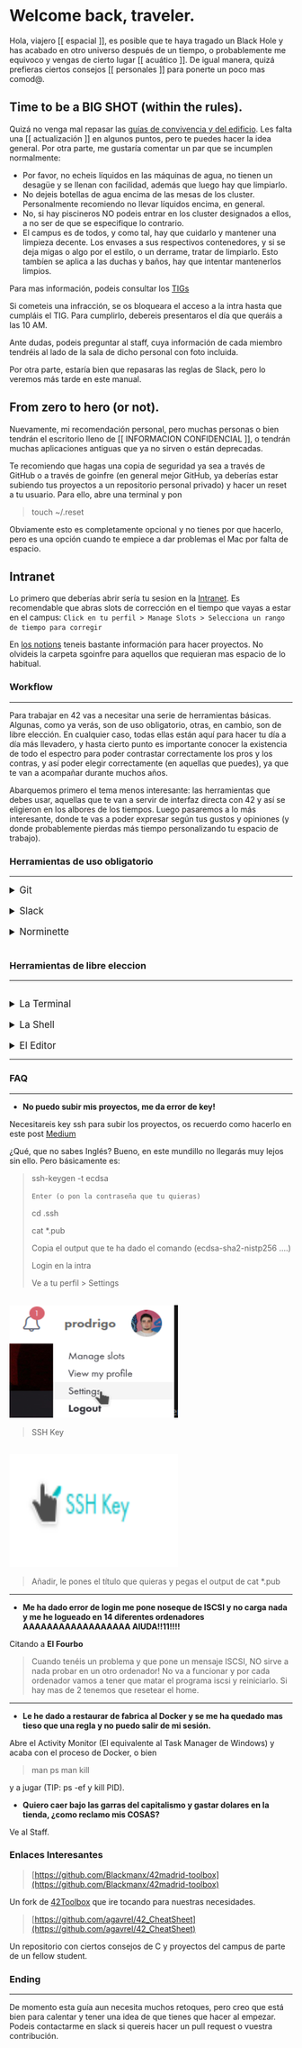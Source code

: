 # Welcome back, traveler.

Hola, viajero [[ espacial ]], es posible que te haya tragado un Black Hole y has acabado en otro universo después de un tiempo, o probablemente me equivoco y vengas de cierto lugar [[ acuático ]].
De igual manera, quizá prefieras ciertos consejos [[ personales ]] para ponerte un poco mas comod@.

## Time to be a BIG SHOT (within the rules).

Quizá no venga mal repasar las [guías de convivencia y del edificio](https://github.com/42MadridFT/Guia).
Les falta una [[ actualización ]] en algunos puntos, pero te puedes hacer la idea general. Por otra parte, me gustaría comentar un par que se incumplen normalmente:


- Por favor, no echeis líquidos en las máquinas de agua, no tienen un desagüe y se llenan con facilidad, además que luego hay que limpiarlo.
- No dejeis botellas de agua encima de las mesas de los cluster. Personalmente recomiendo no llevar líquidos encima, en general.
- No, si hay piscineros NO podeis entrar en los cluster designados a ellos, a no ser de que se especifique lo contrario.
- El campus es de todos, y como tal, hay que cuidarlo y mantener una limpieza decente. Los envases a sus respectivos contenedores, y si se deja migas o algo por el estilo, o un derrame, tratar de limpiarlo. Esto tambíen se aplica a las duchas y baños, hay que intentar mantenerlos limpios.

Para mas información, podeis consultar los [TIGs](https://meta.intra.42.fr/articles/reglas-de-conducta-y-tig)

Si cometeis una infracción, se os bloqueara el acceso a la intra hasta que cumpláis el TIG. Para cumplirlo, debereis presentaros el día que queráis a las 10 AM.

Ante dudas, podeis preguntar al staff, cuya información de cada miembro tendréis al lado de la sala de dicho personal con foto incluida.

Por otra parte, estaría bien que repasaras las reglas de Slack, pero lo veremos más tarde en este manual.

## From zero to hero (or not).
Nuevamente, mi recomendación personal, pero muchas personas o bien tendrán el escritorio lleno de   [[ INFORMACION CONFIDENCIAL ]], o tendrán muchas aplicaciones antiguas que ya no sirven o están deprecadas.

Te recomiendo que hagas una copia de seguridad ya sea a través de GitHub o a través de goinfre (en general mejor GitHub, ya deberías estar subiendo tus proyectos a un repositorio personal privado) y hacer un reset a tu usuario. Para ello, abre una terminal y pon
> touch ~/.reset

Obviamente esto es completamente opcional y no tienes por que hacerlo, pero es una opción cuando te empiece a dar problemas el Mac por falta de espacio.

## Intranet
Lo primero que deberías abrir sería tu sesion en la [Intranet](https://intra.42.fr). Es recomendable que abras slots de corrección en el tiempo que vayas a estar en el campus:
`Click en tu perfil > Manage Slots > Selecciona un rango de tiempo para corregir`

En [los notions](https://elearning.intra.42.fr/notions) teneis bastante información para hacer proyectos. No olvideis la carpeta sgoinfre para aquellos que requieran mas espacio de lo habitual.

### Workflow
<hr>
Para trabajar en 42 vas a necesitar una serie de herramientas básicas. Algunas, como ya verás, son de uso obligatorio, otras, en cambio, son de libre elección. En cualquier caso, todas ellas están aquí para hacer tu día a día más llevadero, y hasta cierto punto es importante conocer la existencia de todo el espectro para poder contrastar correctamente los pros y los contras, y así poder elegir correctamente (en aquellas que puedes), ya que te van a acompañar durante muchos años.

Abarquemos primero el tema menos interesante: las herramientas que debes usar, aquellas que te van a servir de interfaz directa con 42 y así se eligieron en los albores de los tiempos. Luego pasaremos a lo más interesante, donde te vas a poder expresar según tus gustos y opiniones (y donde probablemente pierdas más tiempo personalizando tu espacio de trabajo).

### Herramientas de uso obligatorio
<hr>
<details>
  <summary style="font-size:1.2em;">
  Git
  </summary>

<pre style="height:15em;width:5empx;border:1px solid #ccc;font:16px/26px Georgia, Garamond, Serif;overflow:auto;">
Al principio de los tiempos existían los protoplanetas, pedacitos de roca diseminados de manera caótica en lo largo y ancho de la galaxia. La gente trabajaba sobre ellos sin control alguno, cogiendo de aquí y allá lo que les convenía, formando pedazos de roca más grande a los que tenían la valentía de llamar planetas. Ahora, eso no era tarea sencilla, los errores eran comunes y catastróficos. Pero como no tenían traza alguna de que ni de donde venían los pedazos que formaban sus planetas, eran incapaces de volver sobre sus pasos para encontrar el origen de un planeta mal formado. Así no les quedaba otra que desechar meses de trabajo y volver a empezar. Tras un tiempo de trabajo con esta dinámica primitiva, y ya habiendo adquirido consciencia colectiva de que no era posible hacer nada mínimamente complejo, y que así pudiera albergar vida, algún ilustrado anónimo vio a bien guardar las etapas de la construcción de su planeta en pequeñas cajas de madera (archivos comprimidos). De la misma forma que uno se guarda las partidas de un juego para poder reintentar los niveles con distintas estrategias. De esta forma, en cuanto nuestro ser ilustrado veía que su planeta no iba por buen camino, volvía a rebuscar en la última caja que sabía que podía servirle como base de un buen planeta, y retomaba el trabajo desde ese punto. Así pues, las civilizaciones constructoras de planetas ya no tenían que empezar de cero cada vez que cometían un fallo. Sin embargo, con el tiempo, ya habiendo olvidado la caótica actividad de no tener puntos de guardado, y deseando invertir tiempo no en el trabajo en sí, sino en un sistema control de dicho trabajo, empezaron a idear formas mejores de aplicar la misma idea de base (tener pequeñas cajas que representaban una etapa concreta de su trabajo) pero de forma más automática, intentando que estuviera en la medida de lo posible en un segundo plano, y así pudieran concentrarse de pleno en la complejidad que es construir un planeta.
</pre>
De esta forma nacieron los sistemas de control de versiones ([VCS](https://en.wikipedia.org/wiki/Version_control)) en su forma más primitiva. Entre ellos podemos contar con [SCCS](https://en.wikipedia.org/wiki/Source_Code_Control_System), [RCS](https://en.wikipedia.org/wiki/Revision_Control_System) y [SVN](https://subversion.apache.org/) (Aún hay empresas que usan Subversion!). Algunos de estos antiguos sistemas de control de versiones contaban con muchas características de las que podemos ver reflejos en los sistemas más modernos. Como por ejemplo la existencia de ramas de trabajo. Así múltiples personas pueden trabajar sobre la misma base sin chafarse los unos a los otros. O los tags/releases, para poner una bandera en las etapas estables del proyecto que representan una unidad funcional. Con todo, y para los estándares modernos esto no era suficiente. Estas herramientas, aunque suponiendo un gran paso respecto al salvaje oeste que en el que vivían los primeros desarrolladores, seguían estorbando considerablemente. No eran suficientemente inteligentes para suplir las problemáticas con las que el desarrollador moderno se encuentra en su día a día. Así pues, Linus Torvalds, en su encíclica cruzada, vino a solventar los mundanos problemas del ingeniero moderno, abriendo la veda a los sistemas de control de versiones modernos. Nació [Git](https://git-scm.com/). Con esta futurista herramienta, los nuevos programadores tenían a su disposición una navaja suiza para cortar, coser, solapar y quimerizar su código a gusto y sin limitaciones. Trayendo consigo nuevas herramientas como [cherry picking](https://git-scm.com/docs/git-cherry-pick), [bisect](https://git-scm.com/docs/git-bisect), [rebase](https://git-scm.com/docs/git-rebase) y muchas más.

Contada esta pequeña historia sobre los sistemas de control de versiones, como es evidente, la elección de 42, y, por tanto, nuestra obligación, es aprender y usar Git. Esta es tu interfaz para publicar código en los servidores de 42. Así otros alumnos, principalmente tus correctores o compañeros de equipo pueden acceder a tu trabajo para revisarlo, modificarlo y demás. Por lo tanto, es altamente recomendado adquirir un conocimiento profundo sobre el mismo, porque, no nos engañemos, también será tu herramienta cuando plantes los pies en el terreno de la empresa.

Hay múltiples interfaces para trabajar con Git, tanto de línea de comandos como interfaces gráficas. Sin embargo, es **altamente** recomendable (por no decir moralmente obligatorio) dominar Git en todo su esplendor desde la interfaz de comandos oficial. Es de hecho muy probable que si así lo haces, y una vez te acostumbres, no quieras usar ninguna interfaz más. Pues Git es un proyecto tan avanzado, son tantas las combinaciones y opciones que ofrece, que no habrían botones suficientes en ninguna GUI para representarlas. Usando pues el CLI oficial, te pones tú al volante del crucero espacial, porque ya sabemos lo que pasa cuando dejamos demasiada cancha al piloto automático.

`Y no, utilizar Git como Google Drive o simplemente hacer git init && git remote add origin repo && git add * && git commit -m "covfefe" && git push origin main --force no es saber utilizar Git`

Cuando le cojas el tranquillo a la CLI, te recomiendo que utilices la app oficial de Github Desktop para ahorrar tiempo y utilizar una combinación de ambas cosas, a tu gusto. En el campus disponemos de gitkraken, aunque desde mi punto de vista es más complejo que usar la terminal directamente y la interfaz en general es poco intuitiva. Lo único que me gusta de ello es que el editor de conflictos es bastante decente.

Si quieres aprender la utilización de la CLI, y en general entender mejor el control de versiones, te recomiendo que mires [esta clase de Missing Semester y sus apuntes](https://missing.csail.mit.edu/2020/version-control/).
</details>
<br>

<details>
  <summary style="font-size:1.2em;">
  Slack
  </summary>

Supongo que ya tienes preparado el Slack, pero si no te recomiendo que lo pongas tanto en el mac como en tus dispositivos móviles y te conectes al espacio de trabajo de 42born2code(.slack.com).
Ahí se anuncian todos los comunicados de 42, además de que es el sitio donde preferiblemente debes reportar problemas o dar tus aportaciones. Tendrás que cumplir varias normas en Slack que tocaremos más adelante en la guía **(NO las ignores)**.

Este es el principal medio de comunicación que se utiliza en el campus, aparte de los emails. Una vez entres al campus, seguramente te llegará una invitación para registrarte. La dirección del slack es **42born2code.slack.com**, por si tienes que ingresar manualmente. El correo que deberás usar será probablemente **(username)@student.42madrid.com**.

``Es muy recomendable que utilices tu nombre de usuario en slack como el Display Name, y el Full Name tu Nombre y Apellidos completos.``

Una vez hecho esto, tendrás un par de canales a tu disposición. Te recomiendo que añadas el resto de tu campus, dandole al icono de + y buscando los canales por 42(tucampus)\_ `Ex: 42Madrid_`.

> Slack me da asco porque me pide updates cada dos minutos

Cool. Puedes poner en tu terminal:

```
defaults write Library/Preferences/com.tinyspeck.slackmacgap.plist SlackNoAutoUpdates -bool YES
```

Y el problema se acaba.

Algunas normas del slack que debes saber son:
- Los mensajes en cada canal deben empezar en un hilo y, si es necesario, seguirse dentro del mismo hilo. Es decir:
<hr>

   + Comienzo del hilo:
   		+ Mensajes dentro del hilo

<hr>

 Y no:

<hr>
<ul>
	<li>Comienzo del hilo</li>
	<li>Otro mensaje en otro hilo relacionado con el hilo anterior</li>
</ul>
<hr>


- Las imágenes SOLO estan permitidas dentro de los hilos, excepto en los canales \_random.
- Cada canal tiene su propio tema/objetivo, lee las descripciones de los canales para ver qué va en cada canal. Por ejemplo, la mayoría de problemas con los mac va en el canal de \_it.

<img alt="Slack header" src="./assets/img/slack_heading.png" width="750" height="75">
<img alt="Slack description" src="./assets/img/slack_desc.png" width="350" height="300">

- El canal de ligas NO se usa para que te metan en una liga, para ello pregunta a los responsables de cada liga que se pueden ver en la [pagina de 42madrid](src="https://www.42madrid.com/ligas/)(o en la descripcion del canal).
- El canal de MSC, para pedir actualizaciones de programas o programas en sí, tiene un template que hay que seguir.


**¿Hay más normas o no te queda claro?** Consulta estos diagramas hechos por el staff:
<p>
<img alt="Slack Norm" src="./assets/img/norm_slack.png" width="350" height="475">
<img alt="Slack Norm" src="./assets/img/emojis.png" width="350" height="475">

</p>

Por otra parte, el general y el random son canales que siempre se agradece tener vivos, así que no os corteis por usarlos.
</details>
<br>

<details>
  <summary style="font-size:1.2em;">
  Norminette
  </summary>


Norminette por defecto está instalado en los campus, pero si quieres usarlo en tu ordenador (Se recomienda, por lo general, [Ubuntu ~y posiblemente en el campus sera usado en el futuro~)](https://42born2code.slack.com/archives/CN3D33GRX/p1658235229616819) tendrás que hacer ciertas modificaciones.

La [Norminette](./assets/docs/en.norm.v3.pdf) ha cambiado a la versión 3, así que conviene que repaseis vuestros proyectos anteriores si no lo habeis hecho para que no os lleveis sustos.

Para instalar norminette, en una terminal de Ubuntu:

```
sudo apt install python3 python3-pip
python3 -m pip install --upgrade pip setuptools
python3 -m pip install norminette
```

Si se necesita actualizar:

`python3 -m pip install --upgrade norminette`

Para usarlo, simplemente

`norminette filename [...]`

Recuerda que norminette no funciona con archivos que no sean .c o .h

</details>

<br>

### Herramientas de libre eleccion
<hr>
<br>
<details>
  <summary style="font-size:1.2em;">
  La Terminal
  </summary>

Dentro de las cosas que de las que tenemos el gusto de poder elegir, una es la terminal. Esta será tu puerta de entrada y canal de comunicación con tu sistema operativo (tanto da si es GNULinux, OSX, o dios no lo quiera Windows). Lo hacemos llamar terminal, pero en realidad su nombre real viene precedido de "emulador", emulador de terminal, ya que nos encontramos muy lejos de las antiguas terminales hardware de los inicios de la informática (de ahí el nombre de [tty o Terminal Teletype](http://www.linusakesson.net/programming/tty/index.php)).

Como aplicación que es, tenemos un gran catálogo en formas, colores, y sabores. De todas las cosas que puedes elegir, quizás esta sea la que menos va a sumar en tu recorrido por 42. Aun así, vale la pena darle un vistazo a las muchas opciones que hay y las funcionalidades que ofrecen. Te dejo una lista de las más famosas por aquí:

- [Alacritty](https://github.com/alacritty/alacritty)
- [Yakuake](https://apps.kde.org/yakuake/)
- [Terminator](https://gnome-terminator.org/)
- [Guake](http://guake-project.org/)
- [Tilda](https://github.com/lanoxx/tilda)
- [St](https://st.suckless.org/) (Pegale un ojo al software que hace la gente de [suckless.org](https://suckless.org/))

La terminal por defecto de los ordenadores de la 42 (OSX por ahora) es [iTerm2](https://iterm2.com/).


</details>
<br>


<details>
  <summary style="font-size:1.2em;">
  La Shell
  </summary>


Siguiendo el orden lógico de las cosas, después de la terminal viene la shell, una terminal no es nada sin una shell que se ejecute dentro de ella, y la shell no es más que una aplicación interactiva en la que mediante comandos vas a poder comunicarte con tu sistema operativo de elección. De nuevo aquí contamos con una amplia gama de opciones, sin embargo, en esto tenemos un handicap que considerar de unas respecto a las otras. Para entender la importancia de este handicap, es necesario primero que os introduzca el sistema [POSIX](https://en.wikipedia.org/wiki/POSIX) (grabad este nombre a fuego en lo más hondo de vuestro hipotálamo, pues es de las cosas más importantes que podéis aprender). No voy a alargarme mucho en esta explicación, pues en sí, POSIX es de carácter puramente teórico, y, por lo tanto, hay toneladas de información en la web. Para definirlo de forma rápida, POSIX es un estándar de interfaces, es decir, una guia para que todos los programadores del mundo nos pongamos de acuerdo en la forma con la que nos comunicamos con nuestro ordenador. De forma que, no importe en que sistema operativo estemos, ni que hardware tengamos, ni que dispositivos hayamos conectado a nuestro ordenador, la forma de comunicación siempre será la misma. Por así decirlo POSIX es a la comunicación con nuestro ordenador, como el inglés es a la comunicación entre personas: Todos acordaron que es el método oficial; no tantos como quisiéramos lo hablan correctamente; y muchos lo hablan pero a medias. Por ejemplificar GNULinux es el sistema más POSIX que podemos encontrar. OSX estaría por ahí en medio tonteando con POSIX. Y Windows es simplemente un desastre y va a su bola (hay por ahí un proyecto en el que están haciendo de Windows un sistema POSIX, pero ya veremos).

¿Y a que viene todo esto para elegir nuestra shell? Pues bien, siendo rigurosos, [Bash](https://www.gnu.org/software/bash/) es la única shell que es POSIX. Por tanto, os **recomiendo encarecidamente** que durante vuestro aprendizaje, y antes de pasar a alternativas más sofisticadas, aprendáis Bash hasta que os sintáis capaces de generar la piedra filosofal con ella.

Os dejo por aquí las tres shells mas famosas en orden descendente de POSIX-compilant:

- [Bash](https://www.gnu.org/software/bash/)
- [Zsh](https://www.zsh.org/)
- [Fish](https://fishshell.com/)

  <details>
     <summary style="font-size:1.2em;">
      ZSH
     </summary>
    Dios santo esa shell por defecto es bastante [[ POCO AGRACIADA ]]. Yo personalmente uso ZSH,
    <br>
    <br>

    Quizá prefieras también instalar Oh my Zsh, en una terminal escribe:

    ```
    sh -c "$(curl -fsSL https://raw.github.com/ohmyzsh/ohmyzsh/master/tools/install.sh)"
    ```

    Y, si lo has hecho, instalar el popular tema powerlevel10k.
    ```
    git clone --depth=1 https://github.com/romkatv/powerlevel10k.git ${ZSH_CUSTOM:-$HOME/.oh-my-zsh/custom}/themes/powerlevel10k
    nano ~/.zshrc
    ```

    Edita ZSH_THEME de manera que quede así
    >ZSH_THEME="powerlevel10k/powerlevel10k"


    Guarda con Ctrl + X y seguidamente para aplicar los cambios:
    > source ~/.zshrc


    Ahora configura powerlevel10k a tu gusto. Te recomiendo que instales las fuentes que te piden, en caso de que estés en Linux.
    Congratulations, ya tienes la terminal relativamente bonita!
  </details>
</details>
<br>


<details>
  <summary style="font-size:1.2em;">
  El Editor
  </summary>
<pre>
Oh, el eterno dilema. El editor que elijas usar va a ser la decisión más importante que debas tomar en esta: Tu cruzada. Esta elección te situará irremediablemente en un bando del que no podrás huir. Correrán por su nombre caudalosos ríos de sangre y vísceras. Y morirás defendiendo el bastión hasta el último aliento.
</pre>
Antes de los hombres no había nada, un eterno vacío. Luego, en los albores de la civilización se forjaron en ríos de lava [Emacs](https://www.gnu.org/software/emacs/) y [Vi](https://en.wikipedia.org/wiki/Vi). Entonces la [eterna guerra](https://en.wikipedia.org/wiki/Editor_war) por el control estalló, y perdura hasta estos días.

Siguiendo una tradición ancestral, 42 ofrece por defecto dos editores: [Emacs](https://www.gnu.org/software/emacs/) y [Vim](https://en.wikipedia.org/wiki/Vim_(text_editor)). Tomándonos un poco más en serio esta sección, esta no es una decisión tomada a la ligera. Sendos editores, aun siendo intrínsecamente distintos de base, cumplen una serie de funciones que jamás hay que subestimar. En primer lugar, os permiten editar ficheros (recordemos que UNIX todo, [absolutamente todo son ficheros](https://en.wikipedia.org/wiki/Everything_is_a_file)!), con lo que va a ser vuestra principal herramienta de trabajo, donde más tiempo vais a pasar. Seguidamente, estos, por defecto, son editores planos, ofrecen una mínima ayuda a su usuario. ¡Y esto es muy bueno! Como aprendices os va a obligar a bajar a las trincheras, a pelear por vuestro código. En un principio será una ardua tarea. No va a ser cómodo. Pero poco a poco todo ese trabajo va a ir generando valor. El conocimiento que vais a ir adquiriendo de forma tanto directa como colateral (vais a acabar informándoos de muchas cosas por el camino hasta desenterrar exactamente lo que queréis) se va a ir sedimentando en la base de vuestro cráneo. Y llegado un punto, os daréis cuenta de que muchas cosas que antes se os trababan en la punta de los dedos, ahora os fluyen naturalmente y sin esfuerzo. ¡Ésta es la metodología 42!

Por lo anteriormente dicho, os recomiendo una, dos, y tres veces resistir la tentación de los editores que, por defecto, os dan la mayoría del trabajo hecho y toda la información que omitís con ellos es realmente valiosa. Pero que esto no os desanime, tanto Emacs como Vi son capaces de hacer todas las virguerías que susodichos editores tienen por defecto. Ambos tienen lenguajes de configuración muy avanzados (Sobre todo Emacs, ya lo veréis cuando investiguéis). Y no solo eso, la comunidad que los rodea es inmensa, hay una cantidad abismal de paquetes hechos por usuarios que os ofrecen toda clase de mágicas conjuras. Eso si, debéis de nuevo de bajar al barro a recoger lo que deseáis. Seréis vosotros mismos quienes construyáis vuestro propio editor!

A modo de nota, quiero recalcar que estos dos no son los únicos editores que considerar. Sí es cierto que son los más comunes de su tipo, y, por tanto, los que más pueden escalar y más mantenimiento tienen. La idea importante que extraer de esta sección, es la de no intentar echarse a correr, cuando aún estamos aprendiendo a gatear. Los cimientos son importantes, te permiten construir de forma muy robusta sobre ellos si están bien falcados.

</details>
<hr>

### FAQ
<hr>

- **No puedo subir mis proyectos, me da error de key!**

Necesitareis key ssh para subir los proyectos, os recuerdo como hacerlo en este post [Medium](https://medium.com/my-journey-at-42-silicon-valley-as-a-non-cs-major/42-silicon-valley-ssh-access-vogsphere-remotely-2ccf3c4486a)

¿Qué, que no sabes Inglés? Bueno, en este mundillo no llegarás muy lejos sin ello. Pero básicamente es:

> ssh-keygen -t ecdsa
>
> `Enter (o pon la contraseña que tu quieras)`
>
> cd .ssh
>
> cat *.pub
>
> Copia el output que te ha dado el comando (ecdsa-sha2-nistp256 ....)
>
> Login en la intra
>
> Ve a tu perfil > Settings

<br>

<img alt="Perfil Settings" src="./assets/img/intra_settings.png" width="300" height="200">

<br>

> SSH Key

<br>

<img alt="Perfil SSH Key" src="./assets/img/intra_key.png" width="300" height="200">

<br>

> Añadir, le pones el título que quieras y pegas el output de cat *.pub

<hr>

- **Me ha dado error de login me pone noseque de ISCSI y no carga nada y me he logueado en 14 diferentes ordenadores AAAAAAAAAAAAAAAAAA AIUDA!!11!!!!**

Citando a **El Fourbo**

>Cuando tenéis un problema y que pone un mensaje ISCSI, NO sirve a nada probar en un otro ordenador! No va a funcionar y por cada ordenador vamos a tener que matar el programa iscsi y reiniciarlo. Si hay mas de 2 tenemos que resetear el home.

<hr>

- **Le he dado a restaurar de fabrica al Docker y se me ha quedado mas tieso que una regla y no puedo salir de mi sesión.**

Abre el Activity Monitor (El equivalente al Task Manager de Windows) y acaba con el proceso de Docker, o bien
>man ps
>man kill

y a jugar (TIP: ps -ef y kill PID).

- **Quiero caer bajo las garras del capitalismo y gastar dolares en la tienda, ¿como reclamo mis COSAS?**

Ve al Staff.

### Enlaces Interesantes
> [https://github.com/Blackmanx/42madrid-toolbox](https://github.com/Blackmanx/42madrid-toolbox)

Un fork de [42Toolbox](httxips://github.com/alexandregv/42toolbox) que ire tocando para nuestras necesidades.
>[https://github.com/agavrel/42_CheatSheet](https://github.com/agavrel/42_CheatSheet)

Un repositorio con ciertos consejos de C y proyectos del campus de parte de un fellow student.

### Ending
<hr>

De momento esta guía aun necesita muchos retoques, pero creo que está bien para calentar y tener una idea de que tienes que hacer al empezar. Podeis contactarme en slack si quereis hacer un pull request o vuestra contribución.




